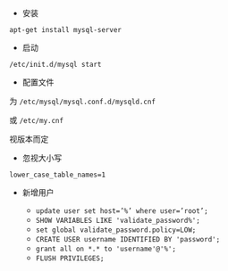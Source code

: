 - 安装

``apt-get install mysql-server``

- 启动

``/etc/init.d/mysql start``

- 配置文件

为 ``/etc/mysql/mysql.conf.d/mysqld.cnf``

或 ``/etc/my.cnf``

视版本而定

- 忽视大小写

``lower_case_table_names=1``

- 新增用户

  - ``update user set host=’%’ where user=’root’;``
  - ``SHOW VARIABLES LIKE 'validate_password%';``
  - ``set global validate_password.policy=LOW;``
  - ``CREATE USER username IDENTIFIED BY 'password';``
  - ``grant all on *.* to 'username'@'%';``
  - ``FLUSH PRIVILEGES;``
